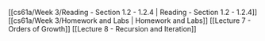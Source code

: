 [[cs61a/Week 3/Reading - Section 1.2 - 1.2.4 | Reading - Section 1.2 - 1.2.4]]
[[cs61a/Week 3/Homework and Labs | Homework and Labs]]
[[Lecture 7 - Orders of Growth]]
[[Lecture 8 - Recursion and Iteration]]